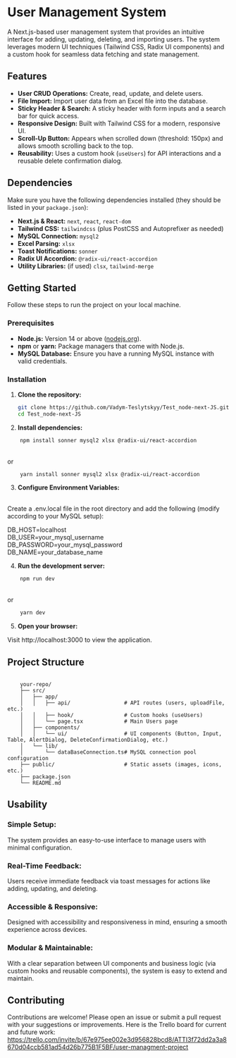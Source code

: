 # User Management System

A Next.js-based user management system that provides an intuitive interface for adding, updating, deleting, and importing users. The system leverages modern UI techniques (Tailwind CSS, Radix UI components) and a custom hook for seamless data fetching and state management.

## Features

- **User CRUD Operations:** Create, read, update, and delete users.
- **File Import:** Import user data from an Excel file into the database.
- **Sticky Header & Search:** A sticky header with form inputs and a search bar for quick access.
- **Responsive Design:** Built with Tailwind CSS for a modern, responsive UI.
- **Scroll-Up Button:** Appears when scrolled down (threshold: 150px) and allows smooth scrolling back to the top.
- **Reusability:** Uses a custom hook (`useUsers`) for API interactions and a reusable delete confirmation dialog.

## Dependencies

Make sure you have the following dependencies installed (they should be listed in your `package.json`):

- **Next.js & React:** `next`, `react`, `react-dom`
- **Tailwind CSS:** `tailwindcss` (plus PostCSS and Autoprefixer as needed)
- **MySQL Connection:** `mysql2`
- **Excel Parsing:** `xlsx`
- **Toast Notifications:** `sonner`
- **Radix UI Accordion:** `@radix-ui/react-accordion`
- **Utility Libraries:** (if used) `clsx`, `tailwind-merge`

## Getting Started

Follow these steps to run the project on your local machine.

### Prerequisites

- **Node.js:** Version 14 or above ([nodejs.org](https://nodejs.org/)).
- **npm** or **yarn:** Package managers that come with Node.js.
- **MySQL Database:** Ensure you have a running MySQL instance with valid credentials.

### Installation

1. **Clone the repository:**

   ```bash
   git clone https://github.com/Vadym-Teslytskyy/Test_node-next-JS.git
   cd Test_node-next-JS

2. **Install dependencies:**
```bash
    npm install sonner mysql2 xlsx @radix-ui/react-accordion
```
<br>or<br>
```bash
    yarn install sonner mysql2 xlsx @radix-ui/react-accordion
```

3. **Configure Environment Variables:**
<br>
Create a .env.local file in the root directory and add the following (modify according to your MySQL setup):<br>

DB_HOST=localhost  <br>
DB_USER=your_mysql_username  <br>
DB_PASSWORD=your_mysql_password  <br>
DB_NAME=your_database_name  <br>

4. **Run the development server:**
```bash
    npm run dev
```
<br>or<br>
```bash
    yarn dev
```

5. **Open your browser:**

Visit http://localhost:3000 to view the application.

## Project Structure

``` text

    your-repo/
    ├── src/
    │   ├── app/
    │   │   ├── api/                 # API routes (users, uploadFile, etc.)
    │   │   ├── hook/                # Custom hooks (useUsers)
    │   │   └── page.tsx             # Main Users page
    │   ├── components/
    │   │   └── ui/                  # UI components (Button, Input, Table, AlertDialog, DeleteConfirmationDialog, etc.)
    │   └── lib/
    │       └── dataBaseConnection.ts# MySQL connection pool configuration
    ├── public/                      # Static assets (images, icons, etc.)
    ├── package.json
    └── README.md
```

## Usability
### Simple Setup: 
 The system provides an easy-to-use interface to manage users with minimal configuration.

### Real-Time Feedback: 
 Users receive immediate feedback via toast messages for actions like adding, updating, and deleting.

### Accessible & Responsive:
 Designed with accessibility and responsiveness in mind, ensuring a smooth experience across devices.

### Modular & Maintainable:
 With a clear separation between UI components and business logic (via custom hooks and reusable components), the system is easy to extend and maintain.

## Contributing
Contributions are welcome! Please open an issue or submit a pull request with your suggestions or improvements.
Here is the Trello board for current and future work: https://trello.com/invite/b/67e975ee002e3d956828bcd8/ATTI3f72dd2a3a8670d04ccb581ad54d26b775B1F5BF/user-managment-project
